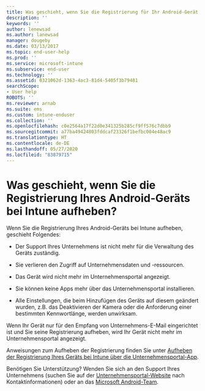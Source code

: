 ```yaml
---
title: Was geschieht, wenn Sie die Registrierung für Ihr Android-Gerät aufheben? | Microsoft-Dokumentation
description: ''
keywords: ''
author: lenewsad
ms.author: lanewsad
manager: dougeby
ms.date: 03/13/2017
ms.topic: end-user-help
ms.prod: ''
ms.service: microsoft-intune
ms.subservice: end-user
ms.technology: ''
ms.assetid: 0321062d-1363-4ac3-81d4-5405f3b79481
searchScope:
- User help
ROBOTS: ''
ms.reviewer: arnab
ms.suite: ems
ms.custom: intune-enduser
ms.collection: ''
ms.openlocfilehash: c0e2564a17f22d0e341325b285cf9ff576c7dbb9
ms.sourcegitcommit: a77ba49424803fddcaf23326f1befbc004e48ac9
ms.translationtype: HT
ms.contentlocale: de-DE
ms.lasthandoff: 05/27/2020
ms.locfileid: "83879715"
---
```

# <a name="what-happens-if-you-unenroll-your-android-device-from-intune"></a>Was geschieht, wenn Sie die Registrierung Ihres Android-Geräts bei Intune aufheben?

Wenn Sie die Registrierung Ihres Android-Geräts bei Intune aufheben, geschieht Folgendes:

- Der Support Ihres Unternehmens ist nicht mehr für die Verwaltung des Geräts zuständig.

- Sie verlieren den Zugriff auf Unternehmensdaten und -ressourcen.

- Das Gerät wird nicht mehr im Unternehmensportal angezeigt.

- Sie können keine Apps mehr über das Unternehmensportal installieren.

- Alle Einstellungen, die beim Hinzufügen des Geräts auf diesem geändert wurden, z.B. das Deaktivieren der Kamera oder die Anforderung einer bestimmten Kennwortlänge, werden unwirksam.

Wenn Ihr Gerät nur für den Empfang von Unternehmens-E-Mail eingerichtet ist und Sie seine Registrierung aufheben, wird Ihr Gerät nicht mehr im Unternehmensportal angezeigt.

Anweisungen zum Aufheben der Registrierung finden Sie unter [Aufheben der Registrierung Ihres Geräts bei Intune über die Unternehmensportal-App](unenroll-your-device-from-intune-android.md).

Benötigen Sie Unterstützung? Wenden Sie sich an den Support Ihres Unternehmens (suchen Sie auf der [Unternehmensportal-Website](https://go.microsoft.com/fwlink/?linkid=2010980) nach Kontaktinformationen) oder an das <a href="mailto:wintunedroidfbk@microsoft.com?subject=I have questions about unenrolling my Android device&body=Describe the issue you're experiencing here.">Microsoft Android-Team</a>.
